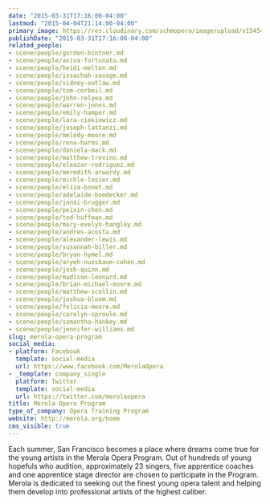 ```yaml
---
date: "2015-03-31T17:16:00-04:00"
lastmod: "2015-04-04T21:14:00-04:00"
primary_image: https://res.cloudinary.com/schmopera/image/upload/v1545409169/media/webhook-uploads/1427836456051/LJJE9PS-_400x400.jpeg.jpeg
publishDate: "2015-03-31T17:16:00-04:00"
related_people:
- scene/people/gordon-bintner.md
- scene/people/aviva-fortunata.md
- scene/people/heidi-melton.md
- scene/people/issachah-savage.md
- scene/people/sidney-outlaw.md
- scene/people/tom-corbeil.md
- scene/people/john-relyea.md
- scene/people/warren-jones.md
- scene/people/emily-hamper.md
- scene/people/lara-ciekiewicz.md
- scene/people/joseph-lattanzi.md
- scene/people/melody-moore.md
- scene/people/rena-harms.md
- scene/people/daniela-mack.md
- scene/people/matthew-trevino.md
- scene/people/eleazar-rodriguez.md
- scene/people/meredith-arwardy.md
- scene/people/michle-losier.md
- scene/people/eliza-bonet.md
- scene/people/adelaide-boedecker.md
- scene/people/janai-brugger.md
- scene/people/peixin-chen.md
- scene/people/ted-huffman.md
- scene/people/mary-evelyn-hangley.md
- scene/people/andres-acosta.md
- scene/people/alexander-lewis.md
- scene/people/susannah-biller.md
- scene/people/bryan-hymel.md
- scene/people/aryeh-nussbaum-cohen.md
- scene/people/josh-quinn.md
- scene/people/madison-leonard.md
- scene/people/brian-michael-moore.md
- scene/people/matthew-scollin.md
- scene/people/joshua-bloom.md
- scene/people/felicia-moore.md
- scene/people/carolyn-sproule.md
- scene/people/samantha-hankey.md
- scene/people/jennifer-williams.md
slug: merola-opera-program
social_media:
- platform: Facebook
  template: social-media
  url: https://www.facebook.com/MerolaOpera
- _template: company_single
  platform: Twitter
  template: social-media
  url: https://twitter.com/merolaopera
title: Merola Opera Program
type_of_company: Opera Training Program
website: http://merola.org/home
cms_visible: true
---
```


<p>
	Each summer, San Francisco becomes a place where dreams come true for the young artists in the Merola Opera Program. Out of hundreds of young hopefuls who audition, approximately 23 singers, five apprentice coaches and one apprentice stage director are chosen to participate in the Program. Merola is dedicated to seeking out the finest young opera talent and helping them develop into professional artists of the highest caliber.
</p>
